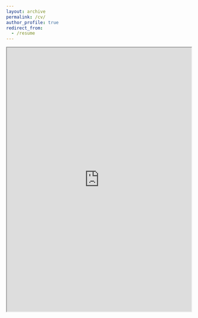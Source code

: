 ```yaml
---
layout: archive
permalink: /cv/
author_profile: true
redirect_from:
  - /resume
---
```




<iframe src="https://drive.google.com/drive/folders/1qKKPRUuZ5dzxIQFzxUmlCFSAM-Z-oh1X" width="100%" height="720"></iframe>

